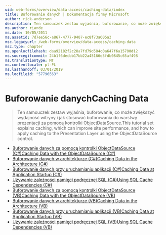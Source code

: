 ```yaml
---
uid: web-forms/overview/data-access/caching-data/index
title: Buforowanie danych | Dokumentacja firmy Microsoft
author: rick-anderson
description: Ten samouczek zestaw wyjaśnia, buforowanie, co może zwiększyć wydajność witryny i jak stosować buforowania do warstwy prezentacji za pomocą kontrolki ObjectDataSource...
ms.author: riande
ms.date: 10/05/2011
ms.assetid: 7d7ee56c-a867-4777-9407-ec8f73a605a3
msc.legacyurl: /web-forms/overview/data-access/caching-data
msc.type: chapter
ms.openlocfilehash: daa92182f2c28a7fd79d584c0a647f6a15700d12
ms.sourcegitcommit: 24b1f6decbb17bb22a45166e5fdb0845c65af498
ms.translationtype: MT
ms.contentlocale: pl-PL
ms.lasthandoff: 03/01/2019
ms.locfileid: "57796563"
---
```

<a name="caching-data"></a><span data-ttu-id="109bb-103">Buforowanie danych</span><span class="sxs-lookup"><span data-stu-id="109bb-103">Caching Data</span></span>
====================
> <span data-ttu-id="109bb-104">Ten samouczek zestaw wyjaśnia, buforowanie, co może zwiększyć wydajność witryny i jak stosować buforowania do warstwy prezentacji za pomocą kontrolki ObjectDataSource.</span><span class="sxs-lookup"><span data-stu-id="109bb-104">This tutorial set explains caching, which can improve site performance, and how to apply caching to the Presentation Layer using the ObjectDataSource control.</span></span>


- [<span data-ttu-id="109bb-105">Buforowanie danych za pomocą kontrolki ObjectDataSource (C#)</span><span class="sxs-lookup"><span data-stu-id="109bb-105">Caching Data with the ObjectDataSource (C#)</span></span>](caching-data-with-the-objectdatasource-cs.md)
- [<span data-ttu-id="109bb-106">Buforowanie danych w architekturze (C#)</span><span class="sxs-lookup"><span data-stu-id="109bb-106">Caching Data in the Architecture (C#)</span></span>](caching-data-in-the-architecture-cs.md)
- [<span data-ttu-id="109bb-107">Buforowanie danych przy uruchamianiu aplikacji (C#)</span><span class="sxs-lookup"><span data-stu-id="109bb-107">Caching Data at Application Startup (C#)</span></span>](caching-data-at-application-startup-cs.md)
- [<span data-ttu-id="109bb-108">Używanie zależności pamięci podręcznej SQL (C#)</span><span class="sxs-lookup"><span data-stu-id="109bb-108">Using SQL Cache Dependencies (C#)</span></span>](using-sql-cache-dependencies-cs.md)
- [<span data-ttu-id="109bb-109">Buforowanie danych za pomocą kontrolki ObjectDataSource (VB)</span><span class="sxs-lookup"><span data-stu-id="109bb-109">Caching Data with the ObjectDataSource (VB)</span></span>](caching-data-with-the-objectdatasource-vb.md)
- [<span data-ttu-id="109bb-110">Buforowanie danych w architekturze (VB)</span><span class="sxs-lookup"><span data-stu-id="109bb-110">Caching Data in the Architecture (VB)</span></span>](caching-data-in-the-architecture-vb.md)
- [<span data-ttu-id="109bb-111">Buforowanie danych przy uruchamianiu aplikacji (VB)</span><span class="sxs-lookup"><span data-stu-id="109bb-111">Caching Data at Application Startup (VB)</span></span>](caching-data-at-application-startup-vb.md)
- [<span data-ttu-id="109bb-112">Używanie zależności pamięci podręcznej SQL (VB)</span><span class="sxs-lookup"><span data-stu-id="109bb-112">Using SQL Cache Dependencies (VB)</span></span>](using-sql-cache-dependencies-vb.md)

